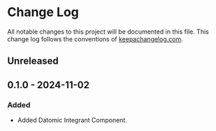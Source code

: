 # Change Log

All notable changes to this project will be documented in this file. This change log follows the conventions
of [keepachangelog.com](http://keepachangelog.com/).

## Unreleased

## 0.1.0 - 2024-11-02

### Added

- Added Datomic Integrant Component.
